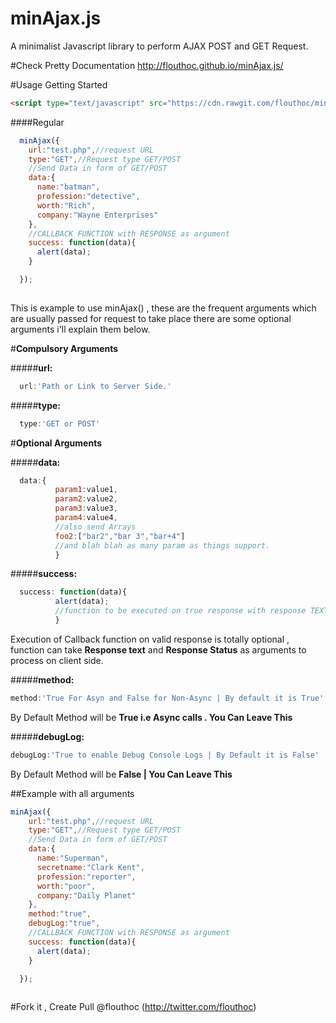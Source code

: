 # minAjax.js
A minimalist Javascript library to perform AJAX POST and GET Request.



#Check Pretty Documentation
http://flouthoc.github.io/minAjax.js/

#Usage
Getting Started
```html
<script type="text/javascript" src="https://cdn.rawgit.com/flouthoc/minAjax.js/master/minify/index.min.js"></script>
```


####Regular
```js
  minAjax({
    url:"test.php",//request URL
    type:"GET",//Request type GET/POST
    //Send Data in form of GET/POST
    data:{
      name:"batman",
      profession:"detective",
      worth:"Rich",
      company:"Wayne Enterprises"
    },
    //CALLBACK FUNCTION with RESPONSE as argument
    success: function(data){
      alert(data);
    }

  });
  
````
This is example to use minAjax() , these are the frequent arguments which are usually passed for request to take place there are some optional arguments i'll explain them below.

#<strong>Compulsory Arguments</strong>

#####<b>url:</b>
```js
  url:'Path or Link to Server Side.'
```

#####<b>type:</b>
```js
  type:'GET or POST'
```

#<strong>Optional Arguments</strong>

#####<b>data:</b>
```js
  data:{
          param1:value1,
          param2:value2,
          param3:value3,
          param4:value4,
          //also send Arrays
          foo2:["bar2","bar 3","bar+4"]
          //and blah blah as many param as things support.
          }
```

#####<b>success:</b>
```js
  success: function(data){
          alert(data);
          //function to be executed on true response with response TEXT as argument.
          }
```
Execution of Callback function on valid response is totally optional , function can take <b>Response text</b> and <b>Response Status</b> as arguments to process on client side.

#####<b>method:</b>
```js
method:'True For Asyn and False for Non-Async | By default it is True'
```
By Default Method will be <b>True i.e Async calls . You Can Leave This</b>

#####<b>debugLog:</b>
```js
debugLog:'True to enable Debug Console Logs | By Default it is False'
```
By Default Method will be <b>False | You Can Leave This</b>

##Example with all arguments

```js
minAjax({
    url:"test.php",//request URL
    type:"GET",//Request type GET/POST
    //Send Data in form of GET/POST
    data:{
      name:"Superman",
      secretname:"Clark Kent",
      profession:"reporter",
      worth:"poor",
      company:"Daily Planet"
    },
    method:"true",
    debugLog:"true",
    //CALLBACK FUNCTION with RESPONSE as argument
    success: function(data){
      alert(data);
    }

  });
  
```
#Fork it , Create Pull 
@flouthoc (http://twitter.com/flouthoc)



